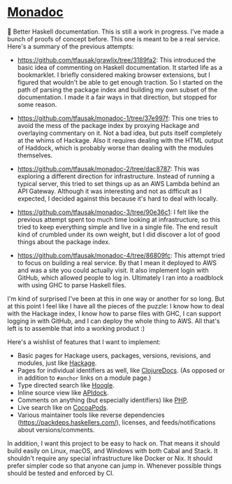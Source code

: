 # [Monadoc](https://www.monadoc.com)

<a href='https://github.com/tfausak/monadoc/actions'>
  <img align='right' alt='' src='https://github.com/tfausak/monadoc/workflows/.github/workflows/ci.yaml/badge.svg'>
</a>

:bookmark: Better Haskell documentation. This is still a work in progress. I've made a bunch of proofs of concept before. This one is meant to be a real service. Here's a summary of the previous attempts:

- https://github.com/tfausak/grawlix/tree/3189fa2: This introduced the basic idea of commenting on Haskell documentation. It started life as a bookmarklet. I briefly considered making browser extensions, but I figured that wouldn't be able to get enough traction. So I started on the path of parsing the package index and building my own subset of the documentation. I made it a fair ways in that direction, but stopped for some reason.

- https://github.com/tfausak/monadoc-1/tree/37e997f: This one tries to avoid the mess of the package index by proxying Hackage and overlaying commentary on it. Not a bad idea, but puts itself completely at the whims of Hackage. Also it requires dealing with the HTML output of Haddock, which is probably worse than dealing with the modules themselves.

- https://github.com/tfausak/monadoc-2/tree/dac8787: This was exploring a different direction for infrastructure. Instead of running a typical server, this tried to set things up as an AWS Lambda behind an API Gateway. Although it was interesting and not as difficult as I expected, I decided against this because it's hard to deal with locally.

- https://github.com/tfausak/monadoc-3/tree/90e36c1: I felt like the previous attempt spent too much time looking at infrastructure, so this tried to keep everything simple and live in a single file. The end result kind of crumbled under its own weight, but I did discover a lot of good things about the package index.

- https://github.com/tfausak/monadoc-4/tree/86809fc: This attempt tried to focus on building a real service. By that I mean it deployed to AWS and was a site you could actually visit. It also implement login with GitHub, which allowed people to log in. Ultimately I ran into a roadblock with using GHC to parse Haskell files.

I'm kind of surprised I've been at this in one way or another for so long. But at this point I feel like I have all the pieces of the puzzle: I know how to deal with the Hackage index, I know how to parse files with GHC, I can support logging in with GitHub, and I can deploy the whole thing to AWS. All that's left is to assemble that into a working product :)

Here's a wishlist of features that I want to implement:

- Basic pages for Hackage users, packages, versions, revisions, and modules, just like [Hackage](https://hackage.haskell.org/package/flow).
- Pages for individual identifiers as well, like [ClojureDocs](https://clojuredocs.org/clojure.core/map). (As opposed or in addition to `#anchor` links on a module page.)
- Type directed search like [Hoogle](https://hoogle.haskell.org/?hoogle=Ord%20a%20%3D%3E%20%5Ba%5D%20-%3E%20%5Ba%5D).
- Inline source view like [APIdock](https://apidock.com/ruby/Enumerable/map).
- Comments on anything (but especially identifiers) like [PHP](https://www.php.net/manual/en/function.str-pad).
- Live search like on [CocoaPods](https://cocoapods.org).
- Various maintainer tools like reverse dependencies (<https://packdeps.haskellers.com/>), licenses, and feeds/notifications about versions/comments.

In addition, I want this project to be easy to hack on. That means it should build easily on Linux, macOS, and Windows with both Cabal and Stack. It shouldn't require any special infrastructure like Docker or Nix. It should prefer simpler code so that anyone can jump in. Whenever possible things should be tested and enforced by CI.
